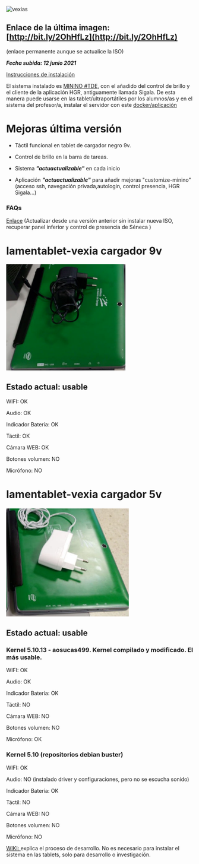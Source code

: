 ![vexias](https://user-images.githubusercontent.com/72696244/110154393-7e4e2c80-7de4-11eb-9d78-1116d448a7f9.png)

## Enlace de la última imagen: [http://bit.ly/2OhHfLz](http://bit.ly/2OhHfLz)
(enlace permanente aunque se actualice la ISO)

***Fecha subida: 12 junio 2021***

[Instrucciones de instalación](https://github.com/aosucas499/lamentablet-vexia/wiki/0.-Instrucciones-de-instalaci%C3%B3n-MININO-%23TDE-en-tablets-VEXIA)

El sistema instalado es [MININO #TDE](https://github.com/aosucas499/minino-TDE), con el añadido del control de brillo y el cliente de la aplicación HGR, antiguamente llamada Sigala. De esta manera puede usarse en las tablet/ultraportátiles por los alumnos/as y en el sistema del profesor/a, instalar el servidor con este [docker/aplicación](https://github.com/aosucas499/hgr-dre)

# Mejoras última versión
 
 + Táctil funcional en tablet de cargador negro 9v.

 + Control de brillo en la barra de tareas.
 
 +  Sistema ***"actuactualizable"*** en cada inicio

 +  Aplicación ***"actuactualizable"*** para añadir mejoras "customize-minino" (acceso ssh, navegación privada,autologin, control presencia, HGR Sigala...)

### FAQs 
[Enlace](https://github.com/aosucas499/lamentablet-vexia/wiki/FAQ's) (Actualizar desde una versión anterior sin instalar nueva ISO, recuperar panel inferior y control de presencia de Séneca )

# lamentablet-vexia cargador 9v

![9v](https://github.com/aosucas499/lamentablet-vexia/raw/main/guadalinex/vexia-9v.png)

## Estado actual: usable
WIFI: OK

Audio: OK

Indicador Batería: OK

Táctil: OK
 
Cámara WEB: OK
 
Botones volumen: NO
 
Micrófono: NO

 
# lamentablet-vexia cargador 5v

![5v](https://github.com/aosucas499/lamentablet-vexia/raw/main/guadalinex/vexia-5v.png)

## Estado actual: usable 

### Kernel 5.10.13 - aosucas499. Kernel compilado y modificado. El más usable.

WIFI: OK

Audio: OK

Indicador Batería: OK
 
Táctil: NO
 
Cámara WEB: NO
 
Botones volumen: NO
 
Micrófono: OK

### Kernel 5.10 (repositorios debian buster)
WIFI: OK

Audio: NO (instalado driver y configuraciones, pero no se escucha sonido)

Indicador Batería: OK
 
Táctil: NO
 
Cámara WEB: NO
 
Botones volumen: NO
 
Micrófono: NO


[WIKI: ](https://github.com/aosucas499/lamentablet-vexia/wiki)explica el proceso de desarrollo. No es necesario para instalar el sistema en las tablets, solo para desarrollo o investigación.
  
  
